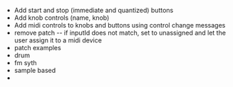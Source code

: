  - Add start and stop (immediate and quantized) buttons
 - Add knob controls (name, knob)
 - Add midi controls to knobs and buttons using control change messages
 - remove patch
 -- if inputId does not match, set to unassigned and let the user assign it to a midi device
 - patch examples
  - drum
  - fm syth
  - sample based
  - 
